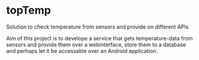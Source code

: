 topTemp
=======

Solution to check temperature from sensors and provide on different APIs

Aim of this project is to develope a service that gets temperature-data from sensors and
provide them over a webinterface, store them to a database and perhaps let it be accessable
over an Android application.

